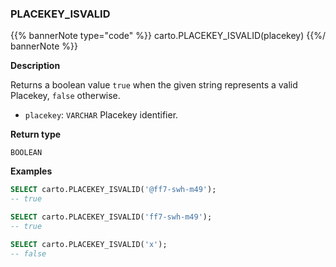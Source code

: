### PLACEKEY_ISVALID

{{% bannerNote type="code" %}}
carto.PLACEKEY_ISVALID(placekey)
{{%/ bannerNote %}}

**Description**

Returns a boolean value `true` when the given string represents a valid Placekey, `false` otherwise.

* `placekey`: `VARCHAR` Placekey identifier.

**Return type**

`BOOLEAN`

**Examples**

```sql
SELECT carto.PLACEKEY_ISVALID('@ff7-swh-m49');
-- true
```

```sql
SELECT carto.PLACEKEY_ISVALID('ff7-swh-m49');
-- true
```

```sql
SELECT carto.PLACEKEY_ISVALID('x');
-- false
```